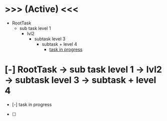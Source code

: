 # >>> (Active) <<<
- RootTask
    - sub task level 1
        - lvl2
            - subtask level 3
                - subtask + level 4
                    - [task in progress](main.md#L10)

# [-] RootTask -> sub task level 1 -> lvl2 -> subtask level 3 -> subtask + level 4
- [-] task in progress
- [ ] 
